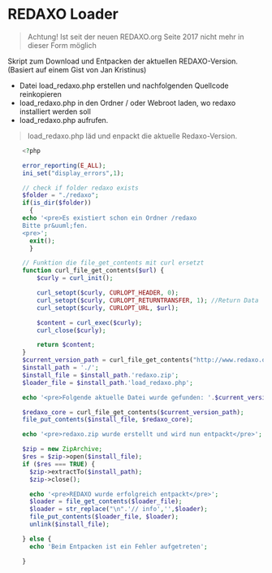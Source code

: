 # REDAXO Loader

> Achtung! Ist seit der neuen REDAXO.org Seite 2017 nicht mehr in dieser Form möglich

Skript zum Download und Entpacken der aktuellen REDAXO-Version.
(Basiert auf einem Gist von Jan Kristinus)

- Datei load_redaxo.php erstellen und nachfolgenden Quellcode reinkopieren
- load_redaxo.php in den Ordner / oder Webroot laden, wo redaxo installiert werden soll
- load_redaxo.php aufrufen. 

> load_redaxo.php läd und enpackt die aktuelle Redaxo-Version. 

```php
    <?php 

    error_reporting(E_ALL);
    ini_set("display_errors",1);

    // check if folder redaxo exists
    $folder = "./redaxo";
    if(is_dir($folder))
      {
    echo '<pre>Es existiert schon ein Ordner /redaxo 
    Bitte pr&uuml;fen.
    <pre>';
      exit();
      }

    // Funktion die file_get_contents mit curl ersetzt
    function curl_file_get_contents($url) {
        $curly = curl_init();

        curl_setopt($curly, CURLOPT_HEADER, 0);
        curl_setopt($curly, CURLOPT_RETURNTRANSFER, 1); //Return Data
        curl_setopt($curly, CURLOPT_URL, $url);

        $content = curl_exec($curly);
        curl_close($curly);

        return $content;
    }
    $current_version_path = curl_file_get_contents("http://www.redaxo.org/de/_system/_version/5/");
    $install_path = './';
    $install_file = $install_path.'redaxo.zip';
    $loader_file = $install_path.'load_redaxo.php';

    echo '<pre>Folgende aktuelle Datei wurde gefunden: '.$current_version_path.'</pre>';

    $redaxo_core = curl_file_get_contents($current_version_path);
    file_put_contents($install_file, $redaxo_core);

    echo '<pre>redaxo.zip wurde erstellt und wird nun entpackt</pre>';

    $zip = new ZipArchive;
    $res = $zip->open($install_file);
    if ($res === TRUE) {
      $zip->extractTo($install_path);
      $zip->close();

      echo '<pre>REDAXO wurde erfolgreich entpackt</pre>';
      $loader = file_get_contents($loader_file);
      $loader = str_replace("\n".'// info','',$loader);
      file_put_contents($loader_file, $loader);
      unlink($install_file);

    } else {
      echo 'Beim Entpacken ist ein Fehler aufgetreten';

    }
```
